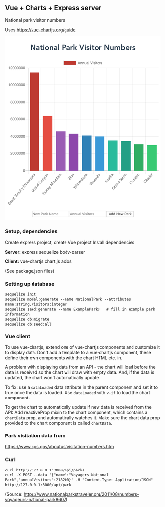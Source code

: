 ## Vue + Charts + Express server 

National park visitor numbers

Uses https://vue-chartjs.org/guide

![application chart screenshot](screenshots/parkschart.png)

### Setup, dependencies 

Create express project, create Vue project
Install dependencies 

**Server:** express sequelize body-parser 

**Client:** vue-chartjs chart.js axios

(See package.json files) 


### Setting up database 

```
sequelize init
sequelize model:generate --name NationalPark --attributes name:string,visitors:integer
sequelize seed:generate --name ExampleParks   # fill in example park information 
sequelize db:migrate
sequelize db:seed:all
```

### Vue client 

To use vue-chartjs, extend one of vue-chartjs components and customize it to display data.  Don't add a template to a vue-chartjs component, these define their own components with the chart HTML etc. in. 

A problem with displaying data from an API - the chart will load before the data is received so the chart will draw with empty data. And, if the data is updated, the chart won't automatically update. 

To fix: use a `dataLoaded` data attribute in the parent component and set it to true once the data is loaded. Use `dataLoaded` with `v-if` to load the chart component.  

To get the chart to automatically update if new data is received from the API: 
Add reactiveProp mixin to the chart component, which contains a `chartData` prop, and automatically watches it. 
Make sure the chart data prop provided to the chart component is called `chartData`.

### Park visitation data from 

https://www.nps.gov/aboutus/visitation-numbers.htm

### Curl 

```
curl http://127.0.0.1:3000/api/parks
curl -X POST --data '{"name":"Voyagers National Park","annualVisitors":218200}' -H "Content-Type: Application/JSON" http://127.0.0.1:3000/api/park
```

(Source: https://www.nationalparkstraveler.org/2011/08/numbers-voyageurs-national-park8607)
